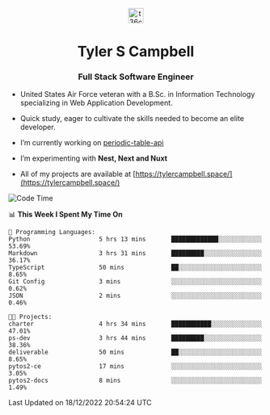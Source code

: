 <p align="center">
<a href="https://www.linkedin.com/in/t36campbell" target="blank"><img align="center" src="https://ik.imagekit.io/t36campbell/Portfolio/linkedin.png.original_m8bbGgPh6.png" alt="t36campbell" height="30" width="30" /></a>
</p>
<h1 align="center">Tyler S Campbell</h1>
<h3 align="center">Full Stack Software Engineer</h3>

* United States Air Force veteran with a B.Sc. in Information Technology specializing in Web Application Development. 

* Quick study, eager to cultivate the skills needed to become an elite developer.

* I’m currently working on [periodic-table-api](https://github.com/t36campbell/periodic-table-api)

* I’m experimenting with **Nest, Next and Nuxt**

* All of my projects are available at [https://tylercampbell.space/](https://tylercampbell.space/)

<!--START_SECTION:waka-->
![Code Time](http://img.shields.io/badge/Code%20Time-2%2C049%20hrs%2046%20mins-blue)

📊 **This Week I Spent My Time On** 

```text
💬 Programming Languages: 
Python                   5 hrs 13 mins       █████████████░░░░░░░░░░░░   53.69% 
Markdown                 3 hrs 31 mins       █████████░░░░░░░░░░░░░░░░   36.17% 
TypeScript               50 mins             ██░░░░░░░░░░░░░░░░░░░░░░░   8.65% 
Git Config               3 mins              ░░░░░░░░░░░░░░░░░░░░░░░░░   0.62% 
JSON                     2 mins              ░░░░░░░░░░░░░░░░░░░░░░░░░   0.46%

🐱‍💻 Projects: 
charter                  4 hrs 34 mins       ███████████░░░░░░░░░░░░░░   47.01% 
ps-dev                   3 hrs 44 mins       █████████░░░░░░░░░░░░░░░░   38.36% 
deliverable              50 mins             ██░░░░░░░░░░░░░░░░░░░░░░░   8.65% 
pytos2-ce                17 mins             ░░░░░░░░░░░░░░░░░░░░░░░░░   3.05% 
pytos2-docs              8 mins              ░░░░░░░░░░░░░░░░░░░░░░░░░   1.49%

```


 Last Updated on 18/12/2022 20:54:24 UTC
<!--END_SECTION:waka-->
